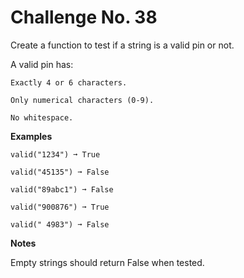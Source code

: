 # Challenge No. 38


Create a function to test if a string is a valid pin or not.

A valid pin has:

    Exactly 4 or 6 characters.

    Only numerical characters (0-9).

    No whitespace.

**Examples**

    valid("1234") ➞ True
     
    valid("45135") ➞ False
     
    valid("89abc1") ➞ False
     
    valid("900876") ➞ True
     
    valid(" 4983") ➞ False

**Notes**

Empty strings should return False when tested.